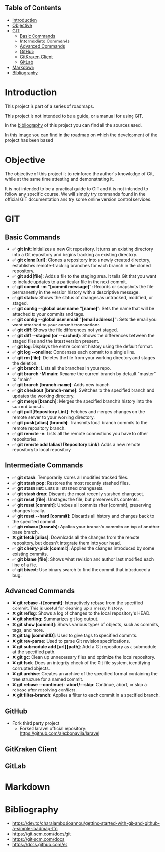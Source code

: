 ## Table of Contents
- [Introduction](#introduction)
- [Objective](#objective)
- [GIT](#git)
  - [Basic Commands](#basic-commands)
  - [Intermediate Commands](#intermediate-commands)
  - [Advanced Commands](#advanced-commands)
  - [GitHub](#github)
  - [GitKraken Client](#gitkraken-client)
  - [GitLab](#gitlab)
- [Markdown](#markdown)
- [Bibliography](#bibliography)


# Introduction 
This project is part of a series of roadmaps.

This project is not intended to be a guide, or a manual for using GIT.

In the [bibliography](#bibliography) of this project you can find all the sources used.

In this [image](./sources/roadmaps/GitHub_RoadMap.png) you can find in the roadmap on which the development of the project has been based

# Objective
The objective of this project is to reinforce the author's knowledge of Git, while at the same time attesting and demonstrating it.

It is not intended to be a practical guide to GIT and it is not intended to follow any specific course. We will simply try commands found in the official GIT documentation and try some online version control services.

# GIT
## Basic Commands
- ✅ **git init**: Initializes a new Git repository. It turns an existing directory into a Git repository and begins tracking an existing directory.
- ✅ **git clone [url]**: Clones a repository into a newly created directory, establishes remote-tracking branches for each branch in the cloned repository.
- ✅ **git add [file]**: Adds a file to the staging area. It tells Git that you want to include updates to a particular file in the next commit.
- ✅ **git commit -m "[commit message]"**: Records or snapshots the file permanently in the version history with a descriptive message.
- ✅ **git status**: Shows the status of changes as untracked, modified, or staged.
- ✅ **git config --global user.name "[name]"**: Sets the name that will be attached to your commits and tags.
- ✅ **git config --global user.email "[email address]"**: Sets the email you want attached to your commit transactions.
- ✅ **git diff**: Shows the file differences not yet staged.
- ✅ **git diff --staged (or --cached)**: Shows the differences between the staged files and the latest version present.
- ✅ **git log**: Displays the entire commit history using the default format.
- ✅ **git log --oneline**: Condenses each commit to a single line.
- ✅ **git rm [file]**: Deletes the file from your working directory and stages the deletion.
- ✅ **git branch**: Lists all the branches in your repo.
- ✅ **git branch -M main**: Rename the current branch by default "master" to "main"
- ✅ **git branch [branch-name]**: Adds new branch
- ✅ **git checkout [branch-name]**: Switches to the specified branch and updates the working directory.
- ✅ **git merge [branch]**: Merges the specified branch’s history into the current branch.
- ✅ **git pull [Repository Link]**: Fetches and merges changes on the remote server to your working directory.
- ✅ **git push [alias] [branch]**: Transmits local branch commits to the remote repository branch.
- ✅ **git remote -v**: Lists all the remote connections you have to other repositories.
- ✅ **git remote add [alias] [Repository Link]**: Adds a new remote repository to local repository

## Intermediate Commands
- ✅ **git stash**: Temporarily stores all modified tracked files.
- ✅ **git stash pop**: Restores the most recently stashed files.
- ✅ **git stash list**: Lists all stashed changesets.
- ✅ **git stash drop**: Discards the most recently stashed changeset.
- ✅ **git reset [file]**: Unstages the file, but preserves its contents.
- ✅ **git reset [commit]**: Undoes all commits after [commit], preserving changes locally.
- ✅ **git reset --hard [commit]**: Discards all history and changes back to the specified commit.
- ✅ **git rebase [branch]**: Applies your branch's commits on top of another base branch.
- ❌ **git fetch [alias]**: Downloads all the changes from the remote repository, but doesn't integrate them into your head.
- ✅ **git cherry-pick [commit]**: Applies the changes introduced by some existing commits.
- ✅ **git blame [file]**: Shows what revision and author last modified each line of a file.
- ✅ **git bisect**: Use binary search to find the commit that introduced a bug.

## Advanced Commands
- ❌ **git rebase -i [commit]**: Interactively rebase from the specified commit. This is useful for cleaning up a messy history.
- ❌ **git reflog**: Shows a log of changes to the local repository's HEAD.
- ❌ **git shortlog**: Summarizes git log output.
- ❌ **git show [commit]**: Shows various types of objects, such as commits, tags, and more.
- ❌ **git tag [commitID]**: Used to give tags to specified commits.
- ❌ **git rev-parse**: Used to parse Git revision specifications.
- ❌ **git submodule add [url] [path]**: Add a Git repository as a submodule at the specified path.
- ❌ **git gc**: Clean up unnecessary files and optimize the local repository.
- ❌ **git fsck**: Does an integrity check of the Git file system, identifying corrupted objects.
- ❌ **git archive**: Creates an archive of the specified format containing the tree structure for a named commit.
- ❌ **git rebase --continue/--abort/--skip**: Continue, abort, or skip a rebase after resolving conflicts.
- ❌ **git filter-branch**: Applies a filter to each commit in a specified branch.

## GitHub
- Fork third party project
  - Forked laravel official repository: https://github.com/alexbonavila/laravel

## GitKraken Client

## GitLab


# Markdown


# Bibliography
- https://dev.to/charalambosioannou/getting-started-with-git-and-github-a-simple-roadmap-lfn
- https://git-scm.com/docs/git
- https://git-scm.com/docs
- https://docs.github.com/es